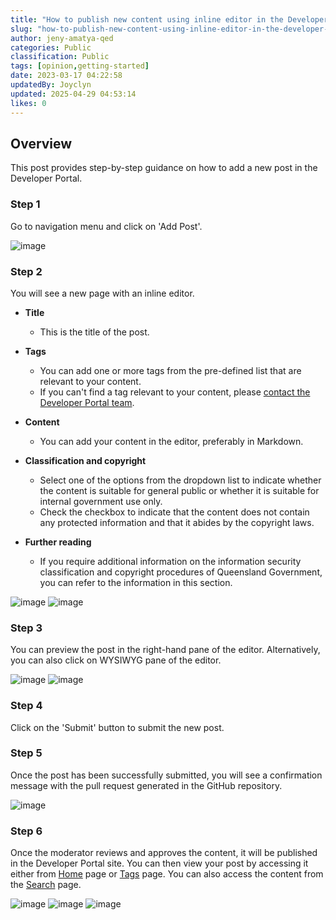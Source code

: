```yaml
---
title: "How to publish new content using inline editor in the Developer Portal"
slug: "how-to-publish-new-content-using-inline-editor-in-the-developer-portal-704f93"
author: jeny-amatya-qed
categories: Public
classification: Public
tags: [opinion,getting-started]
date: 2023-03-17 04:22:58 
updatedBy: Joyclyn
updated: 2025-04-29 04:53:14 
likes: 0
---
```


## Overview

This post provides step-by-step guidance on how to add a new post in the Developer Portal.

### Step 1

Go to navigation menu and click on 'Add Post'.

![image](https://sadevportal3.blob.core.windows.net/root/post/add-post-step-1-dark.png)

### Step 2

You will see a new page with an inline editor.

* **Title**
    * This is the title of the post.
* **Tags**
    * You can add one or more tags from the pre-defined list that are relevant to your content.
    * If you can't find a tag relevant to your content, please [contact the Developer Portal team](https://developer.qed.qld.gov.au/contact-us/).
* **Content**
    * You can add your content in the editor, preferably in Markdown.
* **Classification and copyright**
    * Select one of the options from the dropdown list to indicate whether the content is suitable for general public or whether it is suitable for internal government use only.
    * Check the checkbox to indicate that the content does not contain any protected information and that it abides by the copyright laws.

*    **Further reading**
        * If you require additional information on the information security classification and copyright procedures of Queensland Government, you can refer to the information in this section.

![image](https://sadevportal3.blob.core.windows.net/root/post/add-post-step-2-dark.png)
![image](https://sadevportal3.blob.core.windows.net/root/post/add-post-step-2-1-dark.png)

### Step 3

You can preview the post in the right-hand pane of the editor. Alternatively, you can also click on WYSIWYG pane of the editor.

![image](https://sadevportal3.blob.core.windows.net/root/post/add-post-step-3-1-dark.png)
![image](https://sadevportal3.blob.core.windows.net/root/post/add-post-step-3-2-dark.png)

### Step 4

Click on the 'Submit' button to submit the new post.

### Step 5

Once the post has been successfully submitted, you will see a confirmation message with the pull request generated in the GitHub repository.

![image](https://sadevportal3.blob.core.windows.net/root/post/add-post-step-4-dark.png)

### Step 6

Once the moderator reviews and approves the content, it will be published in the Developer Portal site. You can then view your post by accessing it either from [Home](https://developer.qed.qld.gov.au) page or [Tags](https://developer.qed.qld.gov.au/tags) page. You can also access the content from the [Search](https://developer.qed.qld.gov.au/search) page.

![image](https://sadevportal3.blob.core.windows.net/root/post/edit-post-step-1-3.png)
![image](https://sadevportal3.blob.core.windows.net/root/post/add-post-step-5-1-dark.png)
![image](https://sadevportal3.blob.core.windows.net/root/post/add-post-step-5-2-dark.png)